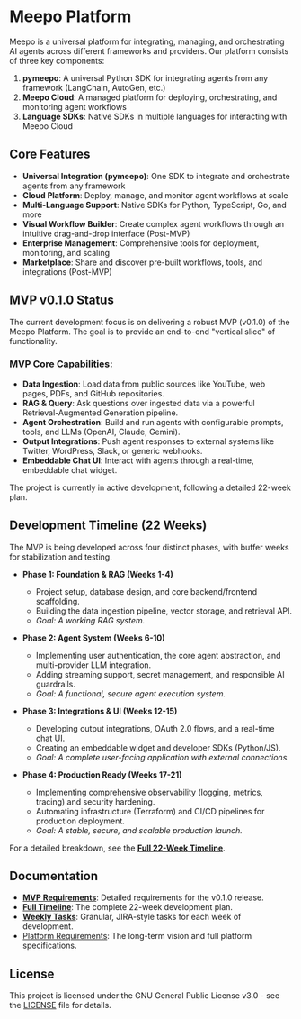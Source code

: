 # Meepo Platform

Meepo is a universal platform for integrating, managing, and orchestrating AI agents across different frameworks and providers. Our platform consists of three key components:

1.  **pymeepo**: A universal Python SDK for integrating agents from any framework (LangChain, AutoGen, etc.)
2.  **Meepo Cloud**: A managed platform for deploying, orchestrating, and monitoring agent workflows
3.  **Language SDKs**: Native SDKs in multiple languages for interacting with Meepo Cloud

## Core Features

-   **Universal Integration (pymeepo)**: One SDK to integrate and orchestrate agents from any framework
-   **Cloud Platform**: Deploy, manage, and monitor agent workflows at scale
-   **Multi-Language Support**: Native SDKs for Python, TypeScript, Go, and more
-   **Visual Workflow Builder**: Create complex agent workflows through an intuitive drag-and-drop interface (Post-MVP)
-   **Enterprise Management**: Comprehensive tools for deployment, monitoring, and scaling
-   **Marketplace**: Share and discover pre-built workflows, tools, and integrations (Post-MVP)

## MVP v0.1.0 Status

The current development focus is on delivering a robust MVP (v0.1.0) of the Meepo Platform. The goal is to provide an end-to-end "vertical slice" of functionality.

### MVP Core Capabilities:
-   **Data Ingestion**: Load data from public sources like YouTube, web pages, PDFs, and GitHub repositories.
-   **RAG & Query**: Ask questions over ingested data via a powerful Retrieval-Augmented Generation pipeline.
-   **Agent Orchestration**: Build and run agents with configurable prompts, tools, and LLMs (OpenAI, Claude, Gemini).
-   **Output Integrations**: Push agent responses to external systems like Twitter, WordPress, Slack, or generic webhooks.
-   **Embeddable Chat UI**: Interact with agents through a real-time, embeddable chat widget.

The project is currently in active development, following a detailed 22-week plan.

## Development Timeline (22 Weeks)

The MVP is being developed across four distinct phases, with buffer weeks for stabilization and testing.

-   **Phase 1: Foundation & RAG (Weeks 1-4)**
    -   Project setup, database design, and core backend/frontend scaffolding.
    -   Building the data ingestion pipeline, vector storage, and retrieval API.
    -   *Goal: A working RAG system.*

-   **Phase 2: Agent System (Weeks 6-10)**
    -   Implementing user authentication, the core agent abstraction, and multi-provider LLM integration.
    -   Adding streaming support, secret management, and responsible AI guardrails.
    -   *Goal: A functional, secure agent execution system.*

-   **Phase 3: Integrations & UI (Weeks 12-15)**
    -   Developing output integrations, OAuth 2.0 flows, and a real-time chat UI.
    -   Creating an embeddable widget and developer SDKs (Python/JS).
    -   *Goal: A complete user-facing application with external connections.*

-   **Phase 4: Production Ready (Weeks 17-21)**
    -   Implementing comprehensive observability (logging, metrics, tracing) and security hardening.
    -   Automating infrastructure (Terraform) and CI/CD pipelines for production deployment.
    -   *Goal: A stable, secure, and scalable production launch.*

For a detailed breakdown, see the [**Full 22-Week Timeline**](weekly_tasks/timeline.md).

## Documentation

-   [**MVP Requirements**](mvp_requirements.md): Detailed requirements for the v0.1.0 release.
-   [**Full Timeline**](weekly_tasks/timeline.md): The complete 22-week development plan.
-   [**Weekly Tasks**](./weekly_tasks/): Granular, JIRA-style tasks for each week of development.
-   [Platform Requirements](requirements.md): The long-term vision and full platform specifications.


## License

This project is licensed under the GNU General Public License v3.0 - see the [LICENSE](LICENSE) file for details.
